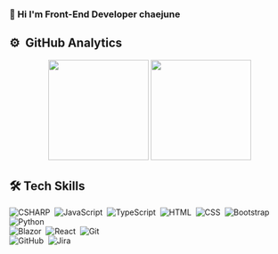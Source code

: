 ### 👋&nbsp;Hi I'm Front-End Developer chaejune 

⚙️ &nbsp;GitHub Analytics
---
<p align="center">
  <a >
    <img height="180em" src="https://github-readme-stats.vercel.app/api?username=LimChaeJune&show_icons=true&theme=dracula"/>
   <img height="180em" src="https://github-readme-stats.vercel.app/api/top-langs?username=LimChaeJune&exclude_repo=Unity_Examples,CodingTest&layout=compact&langs_count=5&theme=dracula"/>
  </a>
</p>

🛠 Tech Skills
---
![CSHARP](https://img.shields.io/badge/-CSharp-05122A?style=flat&logo=CSharp&logoColor=239120)&nbsp;
![JavaScript](https://img.shields.io/badge/-JavaScript-05122A?style=flat&logo=javascript)&nbsp;
![TypeScript](https://img.shields.io/badge/-TypeScript-05122A?style=flat&logo=TypeScript)&nbsp;
![HTML](https://img.shields.io/badge/-HTML-05122A?style=flat&logo=HTML5)&nbsp;
![CSS](https://img.shields.io/badge/-CSS-05122A?style=flat&logo=CSS3&logoColor=1572B6)&nbsp;
![Bootstrap](https://img.shields.io/badge/-Bootstrap-05122A?style=flat&logo=bootstrap&logoColor=563D7C)&nbsp;
![Python](https://img.shields.io/badge/-Python-05122A?style=flat&logo=python)&nbsp;  
![Blazor](https://img.shields.io/badge/-Blazor-05122A?style=flat&logo=Blazor&logoColor=512BD4)&nbsp;
![React](https://img.shields.io/badge/-React-05122A?style=flat&logo=react)&nbsp;
![Git](https://img.shields.io/badge/-Git-05122A?style=flat&logo=git)&nbsp;  
![GitHub](https://img.shields.io/badge/-GitHub-05122A?style=flat&logo=github)&nbsp;
![Jira](https://img.shields.io/badge/-JIRASoftware-05122A?style=flat&logo=JIRA&logoColor=0052CC)&nbsp;





